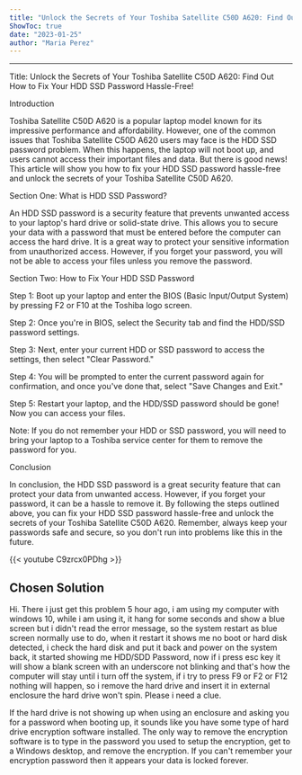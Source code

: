 ```yaml
---
title: "Unlock the Secrets of Your Toshiba Satellite C50D A620: Find Out How to Fix Your HDD SSD Password Hassle-Free!"
ShowToc: true 
date: "2023-01-25"
author: "Maria Perez"
---
```

*****
Title: Unlock the Secrets of Your Toshiba Satellite C50D A620: Find Out How to Fix Your HDD SSD Password Hassle-Free!

Introduction

Toshiba Satellite C50D A620 is a popular laptop model known for its impressive performance and affordability. However, one of the common issues that Toshiba Satellite C50D A620 users may face is the HDD SSD password problem. When this happens, the laptop will not boot up, and users cannot access their important files and data. But there is good news! This article will show you how to fix your HDD SSD password hassle-free and unlock the secrets of your Toshiba Satellite C50D A620.

Section One: What is HDD SSD Password?

An HDD SSD password is a security feature that prevents unwanted access to your laptop's hard drive or solid-state drive. This allows you to secure your data with a password that must be entered before the computer can access the hard drive. It is a great way to protect your sensitive information from unauthorized access. However, if you forget your password, you will not be able to access your files unless you remove the password.

Section Two: How to Fix Your HDD SSD Password

Step 1: Boot up your laptop and enter the BIOS (Basic Input/Output System) by pressing F2 or F10 at the Toshiba logo screen.

Step 2: Once you're in BIOS, select the Security tab and find the HDD/SSD password settings.

Step 3: Next, enter your current HDD or SSD password to access the settings, then select "Clear Password."

Step 4: You will be prompted to enter the current password again for confirmation, and once you've done that, select "Save Changes and Exit."

Step 5: Restart your laptop, and the HDD/SSD password should be gone! Now you can access your files.

Note: If you do not remember your HDD or SSD password, you will need to bring your laptop to a Toshiba service center for them to remove the password for you. 

Conclusion

In conclusion, the HDD SSD password is a great security feature that can protect your data from unwanted access. However, if you forget your password, it can be a hassle to remove it. By following the steps outlined above, you can fix your HDD SSD password hassle-free and unlock the secrets of your Toshiba Satellite C50D A620. Remember, always keep your passwords safe and secure, so you don't run into problems like this in the future.

{{< youtube C9zrcx0PDhg >}} 



## Chosen Solution
 Hi. There i just get this problem 5 hour ago,
i am using my computer with windows 10, while i am using it, it hang for some seconds
and show a blue screen but i didn't read the error message, so the system restart as blue screen normally use to do, when it restart it shows me no boot or hard disk detected, i check the hard disk and put it back and power on the system back, it started showing me HDD/SDD Password, now if i press esc key it will show a blank screen with an underscore not blinking and that's how the computer will stay until i turn off the system, if i try to press F9 or F2 or F12 nothing will happen, so i remove the hard drive and insert it in external enclosure the hard drive won't spin.
Please i need a clue.

 If the hard drive is not showing up when using an enclosure and asking you for a password when booting up, it sounds like you have some type of hard drive encryption software installed.  The only way to remove the encryption software is to type in the password you used to setup the encryption, get to a Windows desktop, and remove the encryption. If you can't remember your encryption password then it appears your data is locked forever.




